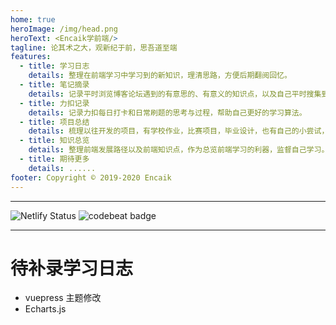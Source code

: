 ```yaml
---
home: true
heroImage: /img/head.png
heroText: <Encaik学前端/>
tagline: 论其术之大，观新纪于前，思吾道至端
features:
  - title: 学习日志
    details: 整理在前端学习中学习到的新知识，理清思路，方便后期翻阅回忆。
  - title: 笔记摘录
    details: 记录平时浏览博客论坛遇到的有意思的、有意义的知识点，以及自己平时搜集到的有趣知识，遇到的难点等。
  - title: 力扣记录
    details: 记录力扣每日打卡和日常刷题的思考与过程，帮助自己更好的学习算法。
  - title: 项目总结
    details: 梳理以往开发的项目，有学校作业，比赛项目，毕业设计，也有自己的小尝试，作为一种积累可以翻阅。
  - title: 知识总览
    details: 整理前端发展路径以及前端知识点，作为总览前端学习的利器，监督自己学习。
  - title: 期待更多
    details: ......
footer: Copyright © 2019-2020 Encaik
---
```


---

![Netlify Status](https://api.netlify.com/api/v1/badges/966e16d1-397e-45a1-9cdf-469059defbf6/deploy-status) ![codebeat badge](https://codebeat.co/badges/be6b8cf6-832a-4a3d-8582-158aa6d09d1a)

---

# 待补录学习日志

- vuepress 主题修改
- Echarts.js
